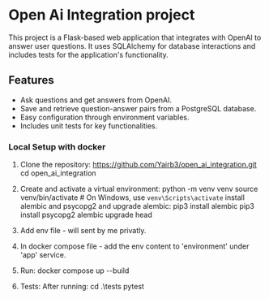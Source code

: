# Open Ai Integration project

This project is a Flask-based web application that integrates with OpenAI to answer user questions. It uses SQLAlchemy for database interactions and includes tests for the application's functionality.

## Features

- Ask questions and get answers from OpenAI.
- Save and retrieve question-answer pairs from a PostgreSQL database.
- Easy configuration through environment variables.
- Includes unit tests for key functionalities.

### Local Setup with docker

1. Clone the repository:
   https://github.com/Yairb3/open_ai_integration.git
   cd open_ai_integration
2. Create and activate a virtual environment:
   python -m venv venv
   source venv/bin/activate   # On Windows, use `venv\Scripts\activate`
   install alembic and psycopg2 and upgrade alembic:
   pip3 install alembic
   pip3 install psycopg2
   alembic upgrade head

3. Add env file - will sent by me privatly.
4. In docker compose file - add the env content to 'environment' under 'app' service.
5. Run:  docker compose up --build
6. Tests:
   After running:
      cd .\tests
      pytest
